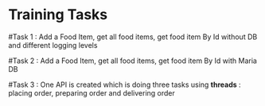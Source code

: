 # Training Tasks

#Task 1 :
Add a Food Item, get all food items, get food item By Id without DB and different logging levels

#Task 2 :
Add a Food Item, get all food items, get food item By Id with Maria DB

#Task 3 :
One API is created which is doing three tasks using **threads** : placing order, preparing order and delivering order
